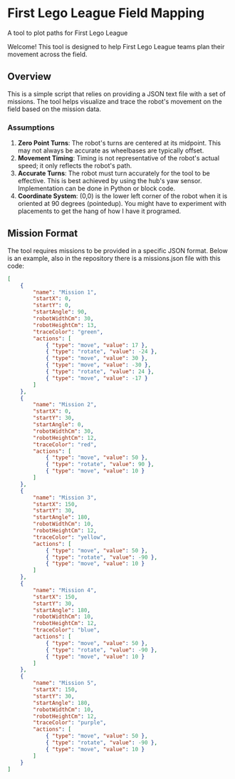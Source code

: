 # First Lego League Field Mapping

A tool to plot paths for First Lego League

Welcome! This tool is designed to help First Lego League teams plan their movement across the field.

## Overview

This is a simple script that relies on providing a JSON text file with a set of missions. The tool helps visualize and trace the robot's movement on the field based on the mission data.

### Assumptions
1. **Zero Point Turns**: The robot's turns are centered at its midpoint. This may not always be accurate as wheelbases are typically offset.
2. **Movement Timing**: Timing is not representative of the robot's actual speed; it only reflects the robot's path.
3. **Accurate Turns**: The robot must turn accurately for the tool to be effective. This is best achieved by using the hub's yaw sensor. Implementation can be done in Python or block code.
4. **Coordinate System**: (0,0) is the lower left corner of the robot when it is oriented at 90 degrees (pointedup). You might have to experiment with placements to get the hang of how I have it programed. 

## Mission Format

The tool requires missions to be provided in a specific JSON format. Below is an example, also in the repository there is a missions.json file with this code:

```json
[
    {
        "name": "Mission 1",
        "startX": 0,
        "startY": 0,
        "startAngle": 90,
        "robotWidthCm": 30,
        "robotHeightCm": 13,
        "traceColor": "green",
        "actions": [
            { "type": "move", "value": 17 },
            { "type": "rotate", "value": -24 },
            { "type": "move", "value": 30 },
            { "type": "move", "value": -30 },
            { "type": "rotate", "value": 24 },
            { "type": "move", "value": -17 }
        ]
    },
    {
        "name": "Mission 2",
        "startX": 0,
        "startY": 30,
        "startAngle": 0,
        "robotWidthCm": 30,
        "robotHeightCm": 12,
        "traceColor": "red",
        "actions": [
            { "type": "move", "value": 50 },
            { "type": "rotate", "value": 90 },
            { "type": "move", "value": 10 }
        ]
    },
    {
        "name": "Mission 3",
        "startX": 150,
        "startY": 30,
        "startAngle": 180,
        "robotWidthCm": 10,
        "robotHeightCm": 12,
        "traceColor": "yellow",
        "actions": [
            { "type": "move", "value": 50 },
            { "type": "rotate", "value": -90 },
            { "type": "move", "value": 10 }
        ]
    },
    {
        "name": "Mission 4",
        "startX": 150,
        "startY": 30,
        "startAngle": 180,
        "robotWidthCm": 10,
        "robotHeightCm": 12,
        "traceColor": "blue",
        "actions": [
            { "type": "move", "value": 50 },
            { "type": "rotate", "value": -90 },
            { "type": "move", "value": 10 }
        ]
    },
    {
        "name": "Mission 5",
        "startX": 150,
        "startY": 30,
        "startAngle": 180,
        "robotWidthCm": 10,
        "robotHeightCm": 12,
        "traceColor": "purple",
        "actions": [
            { "type": "move", "value": 50 },
            { "type": "rotate", "value": -90 },
            { "type": "move", "value": 10 }
        ]
    }
]
```
